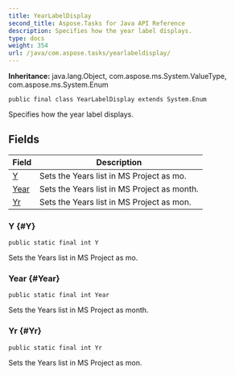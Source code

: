 ```yaml
---
title: YearLabelDisplay
second_title: Aspose.Tasks for Java API Reference
description: Specifies how the year label displays.
type: docs
weight: 354
url: /java/com.aspose.tasks/yearlabeldisplay/
---
```


**Inheritance:**
java.lang.Object, com.aspose.ms.System.ValueType, com.aspose.ms.System.Enum
```
public final class YearLabelDisplay extends System.Enum
```

Specifies how the year label displays.
## Fields

| Field | Description |
| --- | --- |
| [Y](#Y) | Sets the Years list in MS Project as mo. |
| [Year](#Year) | Sets the Years list in MS Project as month. |
| [Yr](#Yr) | Sets the Years list in MS Project as mon. |
### Y {#Y}
```
public static final int Y
```


Sets the Years list in MS Project as mo.

### Year {#Year}
```
public static final int Year
```


Sets the Years list in MS Project as month.

### Yr {#Yr}
```
public static final int Yr
```


Sets the Years list in MS Project as mon.

